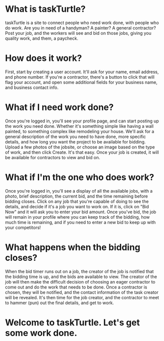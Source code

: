 # What is taskTurtle?

taskTurtle is a site to connect people who need work done, with people who do work. Are you in need of a handyman? A painter?
A general contractor? Post your job, and the workers will see and bid on those jobs, giving you quality work, and them, 
a paycheck.

# How does it work?

First, start by creating a user account. It'll ask for your name, email address, and phone number. If you're a contractor,
there's a button to click that will flag your account, and open some additional fields for your business name, and 
business contact info.

# What if I need work done?

Once you're logged in, you'll see your profile page, and can start posting up the work you need done. Whether it's something
simple like having a wall painted, to something complex like remodeling your house. We'll ask for a general description of the
work you need to have done, more specific details, and how long you want the project to be available for bidding. Upload a few
photos of the jobsite, or choose an image based on the type of work, and then click Create. It's that easy. Once your job is 
created, it will be available for contractors to view and bid on.

# What if I'm the one who does work?

Once you're logged in, you'll see a display of all the available jobs, with a photo, brief description, the current bid, and 
the time remaining before bidding closes. Click on any job that you're capable of doing to see the details, and decide if it's
a job you want to work on. If it is, click on "Bid Now" and it will ask you to enter your bid amount. Once you've bid, the job
will remain in your profile where you can keep track of the bidding, how much time is remaining, and if you need to enter a
new bid to keep up with your competitors!

# What happens when the bidding closes?

When the bid timer runs out on a job, the creator of the job is notified that the bidding time is up, and the bids are
available to view. The creator of the job will then make the difficult decision of choosing an eager contractor to come out
and do the work that needs to be done. Once a contractor is chosen, they will be notified, and the contact information of 
the task creator will be revealed. It's then time for the job creator, and the contractor to meet to hammer (pun) out the
final details, and get to work.

# Welcome to taskTurtle. Let's get some work done.
